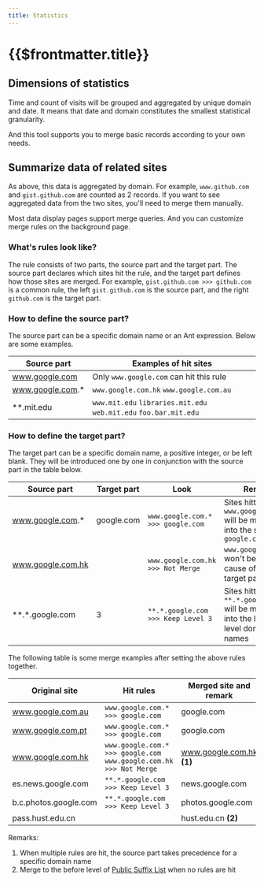 ```yaml
---
title: Statistics
---
```


# {{$frontmatter.title}}

## Dimensions of statistics

Time and count of visits will be grouped and aggregated by unique domain and date. It means that date and domain constitutes the smallest statistical granularity.

And this tool supports you to merge basic records according to your own needs.

## Summarize data of related sites

As above, this data is aggregated by domain. For example, `www.github.com` and `gist.github.com` are counted as 2 records. If you want to see aggregated data from the two sites, you'll need to merge them manually.

Most data display pages support merge queries. And you can customize merge rules on the background page.

### What's rules look like?

The rule consists of two parts, the source part and the target part. The source part declares which sites hit the rule, and the target part defines how those sites are merged. For example, `gist.github.com >>> github.com` is a common rule, the left `gist.github.com` is the source part, and the right `github.com` is the target part.

### How to define the source part?

The source part can be a specific domain name or an Ant expression. Below are some examples.

| Source part      | Examples of hit sites                                             |
| ---------------- | ----------------------------------------------------------------- |
| www.google.com   | Only `www.google.com` can hit this rule                           |
| www.google.com.* | `www.google.com.hk` `www.google.com.au`                           |
| \*\*.mit.edu     | `www.mit.edu` `libraries.mit.edu` `web.mit.edu` `foo.bar.mit.edu` |

### How to define the target part?

The target part can be a specific domain name, a positive integer, or be left blank. They will be introduced one by one in conjunction with the source part in the table below.

| Source part          | Target part | Look                               | Remark                                                                            |
| -------------------- | ----------- | ---------------------------------- | --------------------------------------------------------------------------------- |
| www.google.com.*     | google.com  | `www.google.com.* >>> google.com`  | Sites hitting `www.google.com.*` will be merged into the specific `google.com`    |
| www.google.com.hk    |             | `www.google.com.hk >>> Not Merge`  | `www.google.com.hk` won't be merged cause of blank target part                    |
| \*\*\.\*\.google.com | 3           | `**.*.google.com >>> Keep Level 3` | Sites hitting `**.*.google.com` will be merged into the last 3 level domain names |

The following table is some merge examples after setting the above rules together.

| Original site         | Hit rules                                                               | Merged site and remark    |
| --------------------- | ----------------------------------------------------------------------- | ------------------------- |
| www.google.com.au     | `www.google.com.* >>> google.com`                                       | google.com                |
| www.google.com.pt     | `www.google.com.* >>> google.com`                                       | google.com                |
| www.google.com.hk     | `www.google.com.* >>> google.com`<br/>`www.google.com.hk >>> Not Merge` | www.google.com.hk **(1)** |
| es.news.google.com    | `**.*.google.com >>> Keep Level 3`                                      | news.google.com           |
| b.c.photos.google.com | `**.*.google.com >>> Keep Level 3`                                      | photos.google.com         |
| pass.hust.edu.cn      |                                                                         | hust.edu.cn **(2)**       |

Remarks:

1. When multiple rules are hit, the source part takes precedence for a specific domain name
2. Merge to the before level of [Public Suffix List](https://publicsuffix.org/) when no rules are hit
